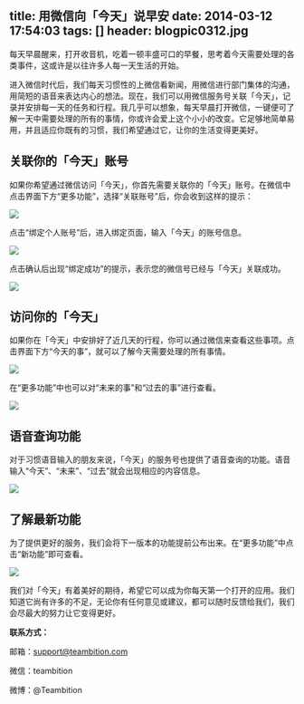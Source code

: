 title: 用微信向「今天」说早安
date: 2014-03-12 17:54:03
tags: []
header: blogpic0312.jpg
---
每天早晨醒来，打开收音机，吃着一顿丰盛可口的早餐，思考着今天需要处理的各类事件，这或许是以往许多人每一天生活的开始。

进入微信时代后，我们每天习惯性的上微信看新闻，用微信进行部门集体的沟通，用简短的语音来表达内心的想法。现在，我们可以用微信服务号关联「今天」，记录并安排每一天的任务和行程。我几乎可以想象，每天早晨打开微信，一键便可了解一天中需要处理的所有的事情，你或许会爱上这个小小的改变。它足够地简单易用，并且适应你既有的习惯，我们希望通过它，让你的生活变得更美好。
 
关联你的「今天」账号
----------
如果你希望通过微信访问「今天」，你首先需要关联你的「今天」账号。在微信中点击界面下方“更多功能”，选择“关联账号”后，你会收到这样的提示：

![](/blog/image/1.png)

点击“绑定个人账号”后，进入绑定页面，输入「今天」的账号信息。

![](/blog/image/2.png)

点击确认后出现“绑定成功”的提示，表示您的微信号已经与「今天」关联成功。

![](/blog/image/3.png)

访问你的「今天」
--------

如果你在「今天」中安排好了近几天的行程，你可以通过微信来查看这些事项。点击界面下方“今天的事”，就可以了解今天需要处理的所有事情。

![](/blog/image/4.png)

在“更多功能”中也可以对“未来的事”和“过去的事”进行查看。

![](/blog/image/5.png)

语音查询功能
------
对于习惯语音输入的朋友来说，「今天」的服务号也提供了语音查询的功能。语音输入“今天”、“未来”、“过去”就会出现相应的内容信息。

![](/blog/image/6.png)

了解最新功能
------
为了提供更好的服务，我们会将下一版本的功能提前公布出来。在“更多功能”中点击“新功能”即可查看。

![](/blog/image/7.png)

我们对「今天」有着美好的期待，希望它可以成为你每天第一个打开的应用。我们知道它尚有许多的不足，无论你有任何意见或建议，都可以随时反馈给我们，我们会尽最大的努力让它变得更好。

**联系方式：**

邮箱：support@teambition.com

微信：teambition

微博：@Teambition